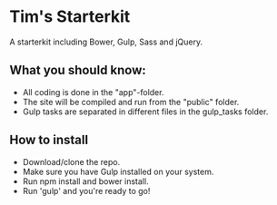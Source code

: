 # Tim's Starterkit
A starterkit including Bower, Gulp, Sass and jQuery.

## What you should know:
* All coding is done in the "app"-folder.
* The site will be compiled and run from the "public" folder.
* Gulp tasks are separated in different files in the gulp_tasks folder.

## How to install
* Download/clone the repo.
* Make sure you have Gulp installed on your system.
* Run npm install and bower install.
* Run 'gulp' and you're ready to go!
